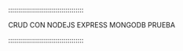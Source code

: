 ::::::::::::::::::::::::::::::::::::::

CRUD CON NODEJS EXPRESS MONGODB PRUEBA 

::::::::::::::::::::::::::::::::::::::